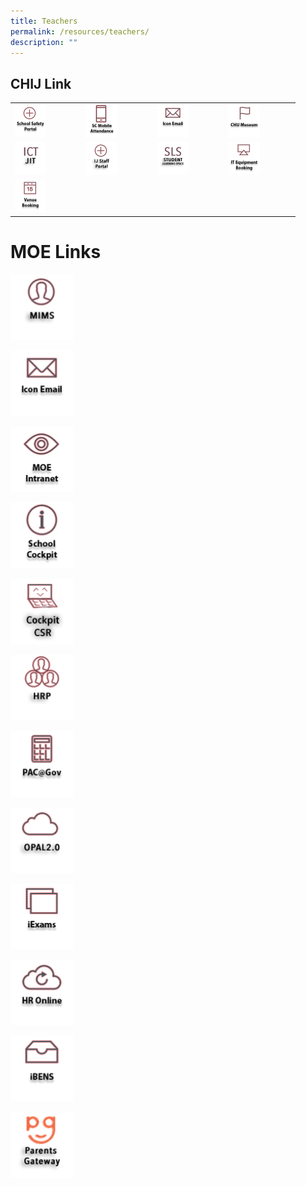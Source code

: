```yaml
---
title: Teachers
permalink: /resources/teachers/
description: ""
---
```

## CHIJ Link
<table>
  <tr>
<td><a href="https://sites.google.com/a/chijsec.edu.sg/school-safety-portal-1/?pli=1">  
<img style="width:50%" src="/images/IconTr/safetyPortal_ver2.png">  
</a></td>  
  
<td><a href="https://scmobile.moe.edu.sg/login">  
<img style="width:50%" src="/images/IconTr/SCMobileAttendance.png">  
</a></td>

<td><a href="https://workspace.google.com/dashboard"> 
<img style="width:50%" src="/images/IconTr/iconemail_ver2.png">  
</a></td>
		<td><a href="/resources/chij-museum">  
<img style="width:50%" src="/images/IconTr/CHIJMuseum.png">  
</a></td>
 </tr>
  <tr>
<td><a href="https://sites.google.com/moe.edu.sg/ictjitpage/home">  
<img style="width:50%" src="/images/IconTr/ICTJIT.png">  
</a></td>

<td><a href="https://sites.google.com/moe.edu.sg/ij-staff-portal/home">  
<img style="width:50%" src="/images/IconTr/ijStaffPortal.png">  
</a></td>

<td><a href="https://vle.learning.moe.edu.sg/login">  
<img style="width:50%" src="/images/IconTr/SLS.png">  
</a></td>
<td><a href="https://forms.gle/vonHJXvTW6a49d9VA"> 
<img style="width:50%" src="/images/IconTr/ITEquipment_ver2.png">  
</a></td>
 </tr>
  <tr>
<td><a href="https://rbs.avero-tech.com/login.html">  
<img style="width:50%" src="/images/IconTr/VenueBooking.png">  
</a></td>
 </tr>
  </tr>
</table>

# MOE Links
<p><a href="https://idp.mims.moe.gov.sg/nidp/saml2/sso">  
<img style="width:20%" src="/images/IconTr/MIMS.png">  
</a></p>

<p><a href="https://workspace.google.com/dashboard"> 
<img style="width:20%" src="/images/IconTr/iconemail_ver2.png">  
</a></p>

<p><a href="https://intranet.moe.gov.sg/"> 
<img style="width:20%" src="/images/IconTr/MOEIntranet.png">  
</a></p>

<p><a href="https://schoolcockpit.moe.gov.sg/"> 
<img style="width:20%" src="/images/IconTr/SchoolCockpit.png">  
</a></p>

<p><a href="https://schoolcockpit.moe.gov.sg/academic/"> 
<img style="width:20%" src="/images/IconTr/sccsr.png">  
</a></p>

<p><a href="https://www.hrp.gov.sg/hrp/#/"> 
<img style="width:20%" src="/images/IconTr/hrp.png">  
</a></p>

<p><a href="https://pacgov.agd.gov.sg/ipac/portal/jsp/login/index1.jsp"> 
<img style="width:20%" src="/images/IconTr/PAC@Gov.png">  
</a></p>

<p><a href="https://idm.opal2.moe.edu.sg/account/login?returnUrl=%2Fconnect%2Fauthorize%2Fcallback%3Fresponse_type%3Dcode%26client_id%3DOpal2WebApp%26state%3DG4oD5k-svMnSLVnAUE_8KSDX-nab7hb3DOYNJGthIHa_H%26redirect_uri%3Dhttps%253A%252F%252Fwww.opal2.moe.edu.sg%252Fapp%252Findex.html%26scope%3Droles%2520profile%2520cxprofile%2520openid%2520cxDomainInternalApi%26code_challenge%3DV6vdoWiCS67jrV-tfW1ZaMpuusgh5pmXubT06peXu_4%26code_challenge_method%3DS256%26nonce%3DG4oD5k-svMnSLVnAUE_8KSDX-nab7hb3DOYNJGthIHa_H"> 
<img style="width:20%" src="/images/IconTr/opal2.png">  
</a></p>

<p><a href="https://iexams.seab.gov.sg/login"> 
<img style="width:20%" src="/images/IconTr/iExams.png">  
</a></p>

<p><a href="http://intranet.moe.gov.sg/hr_online/"> 
<img style="width:20%" src="/images/IconTr/HROnline.png">  
</a></p>

<p><a href="https://ibens.moe.gov.sg/rm/"> 
<img style="width:20%" src="/images/IconTr/ibens_ver2.png">  
</a></p>

<p><a href="https://pg.moe.edu.sg/"> 
<img style="width:20%" src="/images/IconTr/PG2.png">  
</a></p>

<p><br />
</p>